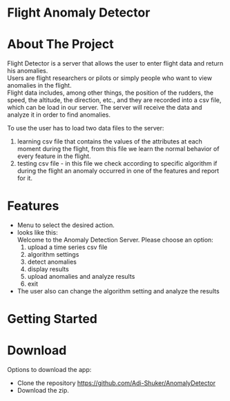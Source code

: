 # Flight Anomaly Detector

# About The Project

Flight Detector is a server that allows the user to enter flight data and return his anomalies.<br>
Users are flight researchers or pilots or simply people who want to view anomalies in the flight.<br>
Flight data includes, among other things, the position of the rudders, the speed, the altitude, the direction, etc., and they are recorded into a csv file, which can be load
in our server. The server will receive the data and analyze it in order to find anomalies.<br>

To use the user has to load two data files to the server: 
1) learning csv file that contains the values of the attributes at each moment during the flight, from this file we learn the normal behavior of every feature in the flight.
2) testing csv file - in this file we check according to specific algorithm if during the flight an anomaly occurred in one of the features and report for it.

# Features

* Menu to select the desired action.<br>
* looks like this:<br>
    Welcome to the Anomaly Detection Server.
    Please choose an option:
    1. upload a time series csv file
    2. algorithm settings
    3. detect anomalies
    4. display results
    5. upload anomalies and analyze results
    6. exit
* The user also can change the algorithm setting and analyze the results<br>

# Getting Started
# Download

Options to download the app: 
- Clone the repository https://github.com/Adi-Shuker/AnomalyDetector
- Download the zip.


